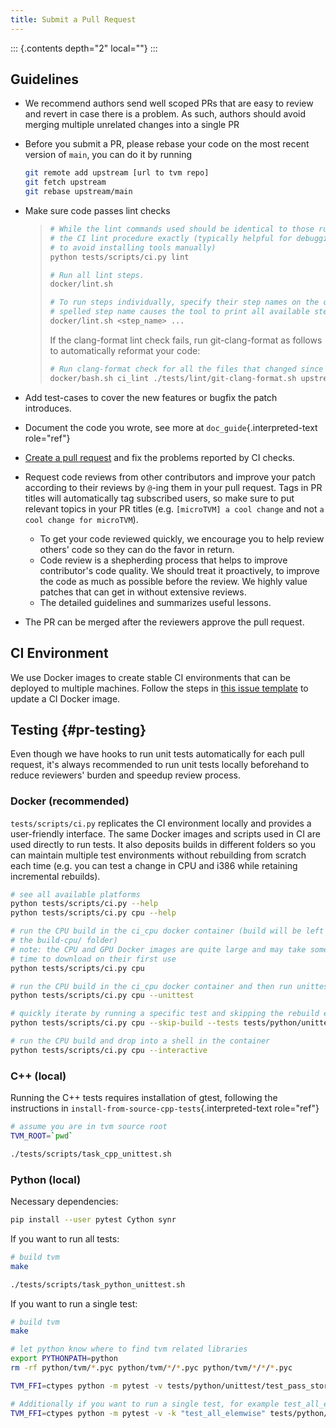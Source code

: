```yaml
---
title: Submit a Pull Request
---
```


::: {.contents depth="2" local=""}
:::

## Guidelines

-   We recommend authors send well scoped PRs that are easy to review
    and revert in case there is a problem. As such, authors should avoid
    merging multiple unrelated changes into a single PR

-   Before you submit a PR, please rebase your code on the most recent
    version of `main`, you can do it by running

    ``` bash
    git remote add upstream [url to tvm repo]
    git fetch upstream
    git rebase upstream/main
    ```

-   Make sure code passes lint checks

    > ``` bash
    > # While the lint commands used should be identical to those run in CI, this command reproduces
    > # the CI lint procedure exactly (typically helpful for debugging lint script errors or
    > # to avoid installing tools manually)
    > python tests/scripts/ci.py lint
    >
    > # Run all lint steps.
    > docker/lint.sh
    >
    > # To run steps individually, specify their step names on the command-line. An incorrectly
    > # spelled step name causes the tool to print all available steps.
    > docker/lint.sh <step_name> ...
    > ```
    >
    > If the clang-format lint check fails, run git-clang-format as
    > follows to automatically reformat your code:
    >
    > ``` bash
    > # Run clang-format check for all the files that changed since upstream/main
    > docker/bash.sh ci_lint ./tests/lint/git-clang-format.sh upstream/main
    > ```

-   Add test-cases to cover the new features or bugfix the patch
    introduces.

-   Document the code you wrote, see more at
    `doc_guide`{.interpreted-text role="ref"}

-   [Create a pull
    request](https://docs.github.com/en/pull-requests/collaborating-with-pull-requests/proposing-changes-to-your-work-with-pull-requests/creating-a-pull-request)
    and fix the problems reported by CI checks.

-   Request code reviews from other contributors and improve your patch
    according to their reviews by `@`-ing them in your pull request.
    Tags in PR titles will automatically tag subscribed users, so make
    sure to put relevant topics in your PR titles (e.g.
    `[microTVM] a cool change` and not `a cool change for microTVM`).

    -   To get your code reviewed quickly, we encourage you to help
        review others\' code so they can do the favor in return.
    -   Code review is a shepherding process that helps to improve
        contributor\'s code quality. We should treat it proactively, to
        improve the code as much as possible before the review. We
        highly value patches that can get in without extensive reviews.
    -   The detailed guidelines and summarizes useful lessons.

-   The PR can be merged after the reviewers approve the pull request.

## CI Environment

We use Docker images to create stable CI environments that can be
deployed to multiple machines. Follow the steps in [this issue
template](https://github.com/apache/tvm/issues/new?assignees=&labels=&template=ci-image.md&title=%5BCI+Image%5D+)
to update a CI Docker image.

## Testing {#pr-testing}

Even though we have hooks to run unit tests automatically for each pull
request, it\'s always recommended to run unit tests locally beforehand
to reduce reviewers\' burden and speedup review process.

### Docker (recommended)

`tests/scripts/ci.py` replicates the CI environment locally and provides
a user-friendly interface. The same Docker images and scripts used in CI
are used directly to run tests. It also deposits builds in different
folders so you can maintain multiple test environments without
rebuilding from scratch each time (e.g. you can test a change in CPU and
i386 while retaining incremental rebuilds).

``` bash
# see all available platforms
python tests/scripts/ci.py --help
python tests/scripts/ci.py cpu --help

# run the CPU build in the ci_cpu docker container (build will be left in
# the build-cpu/ folder)
# note: the CPU and GPU Docker images are quite large and may take some
# time to download on their first use
python tests/scripts/ci.py cpu

# run the CPU build in the ci_cpu docker container and then run unittests
python tests/scripts/ci.py cpu --unittest

# quickly iterate by running a specific test and skipping the rebuild each time
python tests/scripts/ci.py cpu --skip-build --tests tests/python/unittest/test_tir_transform_inject_rolling_buffer.py::test_upscale

# run the CPU build and drop into a shell in the container
python tests/scripts/ci.py cpu --interactive
```

### C++ (local)

Running the C++ tests requires installation of gtest, following the
instructions in `install-from-source-cpp-tests`{.interpreted-text
role="ref"}

``` bash
# assume you are in tvm source root
TVM_ROOT=`pwd`

./tests/scripts/task_cpp_unittest.sh
```

### Python (local)

Necessary dependencies:

``` bash
pip install --user pytest Cython synr
```

If you want to run all tests:

``` bash
# build tvm
make

./tests/scripts/task_python_unittest.sh
```

If you want to run a single test:

``` bash
# build tvm
make

# let python know where to find tvm related libraries
export PYTHONPATH=python
rm -rf python/tvm/*.pyc python/tvm/*/*.pyc python/tvm/*/*/*.pyc

TVM_FFI=ctypes python -m pytest -v tests/python/unittest/test_pass_storage_rewrite.py

# Additionally if you want to run a single test, for example test_all_elemwise inside a file.
TVM_FFI=ctypes python -m pytest -v -k "test_all_elemwise" tests/python/frontend/tflite/test_forward.py
```
